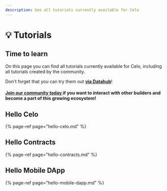 ```yaml
---
description: See all tutorials currently available for Celo
---
```


# 💡 Tutorials

## Time to learn

On this page you can find all tutorials currently available for Celo, including all tutorials created by the community. 

Don't forget that you can try them out [**via Datahub**](https://datahub.figment.io/sign_up?service=celo)! 

#### [Join our community today ](https://discord.gg/fszyM7K)if you want to interact with other builders and become a part of this growing ecosystem! 

## Hello Celo 

{% page-ref page="hello-celo.md" %}

## Hello Contracts

{% page-ref page="hello-contracts.md" %}

## Hello Mobile DApp

{% page-ref page="hello-mobile-dapp.md" %}

